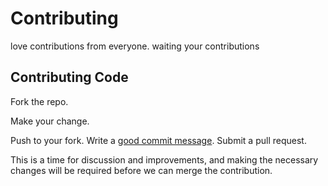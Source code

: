 # Contributing

love contributions from everyone.
waiting your contributions 
## Contributing Code

Fork the repo.

Make your change.


Push to your fork. Write a [good commit message][commit]. Submit a pull request.

  [commit]: http://tbaggery.com/2008/04/19/a-note-about-git-commit-messages.html

This is a time for discussion and improvements,
and making the necessary changes will be required before we can
merge the contribution.
